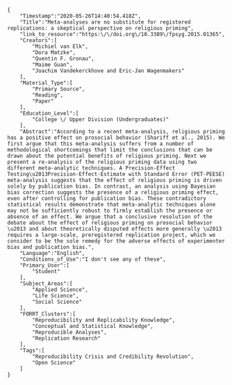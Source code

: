 
    {
        "Timestamp":"2020-05-26T14:40:54.418Z",
        "Title":"Meta-analyses are no substitute for registered replications: a skeptical perspective on religious priming",
        "link_to_resource":"https:\/\/doi.org\/10.3389\/fpsyg.2015.01365",
        "Creators":[
            "Michiel van Elk",
            "Dora Matzke",
            "Quentin F. Gronau",
            "Maime Guan",
            "Joachim Vandekerckhove and Eric-Jan Wagenmakers"
        ],
        "Material_Type":[
            "Primary Source",
            "Reading",
            "Paper"
        ],
        "Education_Level":[
            "College \/ Upper Division (Undergraduates)"
        ],
        "Abstract":"According to a recent meta-analysis, religious priming has a positive effect on prosocial behavior (Shariff et al., 2015). We first argue that this meta-analysis suffers from a number of methodological shortcomings that limit the conclusions that can be drawn about the potential benefits of religious priming. Next we present a re-analysis of the religious priming data using two different meta-analytic techniques. A Precision-Effect Testing\u2013Precision-Effect-Estimate with Standard Error (PET-PEESE) meta-analysis suggests that the effect of religious priming is driven solely by publication bias. In contrast, an analysis using Bayesian bias correction suggests the presence of a religious priming effect, even after controlling for publication bias. These contradictory statistical results demonstrate that meta-analytic techniques alone may not be sufficiently robust to firmly establish the presence or absence of an effect. We argue that a conclusive resolution of the debate about the effect of religious priming on prosocial behavior \u2013 and about theoretically disputed effects more generally \u2013 requires a large-scale, preregistered replication project, which we consider to be the sole remedy for the adverse effects of experimenter bias and publication bias.",
        "Language":"English",
        "Conditions_of_Use":"I don't see any of these",
        "Primary_User":[
            "Student"
        ],
        "Subject_Areas":[
            "Applied Science",
            "Life Science",
            "Social Science"
        ],
        "FORRT_Clusters":[
            "Reproducibility and Replicability Knowledge",
            "Conceptual and Statistical Knowledge",
            "Reproducible Analyses",
            "Replication Research"
        ],
        "Tags":[
            "Reproducibility Crisis and Credibility Revolution",
            "Open Science"
        ]
    }
